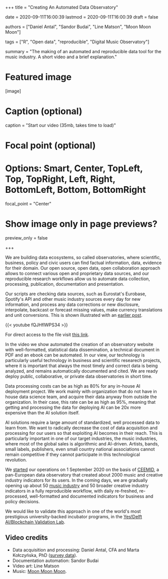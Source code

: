 +++
title = "Creating An Automated Data Observatory"

date = 2020-09-11T16:00:39
lastmod = 2020-09-11T16:00:39
draft = false

authors = ["Daniel Antal", "Sandor Budai", "Line Matson", "Moon Moon Moon"]

tags = ["R", "Open data", "reproducible", "Digital Music Observatory"]

summary = "The making of an automated and reproducible data tool for the music industry. A short video and a brief explanation."

# Featured image
[image]
  # Caption (optional)
  caption = "Start our video (35mb, takes time to load)"

  # Focal point (optional)
  # Options: Smart, Center, TopLeft, Top, TopRight, Left, Right, BottomLeft, Bottom, BottomRight
  focal_point = "Center"

  # Show image only in page previews?
  preview_only = false

+++

We are building data ecosystems, so called observatories, where scientific, business, policy and civic users can find factual information, data, evidence for their domain.  Our open source, open data, open collaboration approach allows to connect various open and proprietary data sources, and our reproducible research workflows allow us to automate data collection, processing, publication, documentation and presentation.

Our scripts are checking data sources, such as Eurostat's Eurobase, Spotify's API and other music industry sources every day for new information, and process any data corrections or new disclosure, interpolate, backcast or forecast missing values, make currency translations and unit conversions. This is shown illustrated with an [earlier post](https://dataobservatory.eu/post/2020-07-25-reproducible_ingestion/).

{{< youtube fQJHflWPS34 >}}

For direct access to the file visit [this link](https://dataobservatory.eu/video/making-of-dmo.mp4).

In the video we show automated the creation of an observatory website with well-formatted, statistical data dissemination, a technical document in PDF and an ebook can be automated.  In our view, our technology is particularly useful technology in business and scientific researech projects, where it is important that always the most timely and correct data is being analyzed, and remains automatically documented and cited. We are ready deploy public, collaborative, or private data observatories in short time.

Data processing costs can be as high as 80% for any in-house AI deployment project. We work mainly with organization that do not have in house data science team, and acquire their data anyway from outside the organization. In their case, this rate can be as high as 95%, meaning that getting and processing the data for deploying AI can be 20x more expensive than the AI solution itself. 

AI solutions require a large amount of standardized, well processed data to learn from.  We want to radically decrease the cost of data acquisition and processing for our users so that exploiting AI becomes in their reach. This is particularly important in one of our target industries, the music industries, where most of the global sales is algorithmic and AI-driven. Artists, bands, small labels, publishers, even small country national associations cannot remain competitive if they cannot participate in this technological revolution.

We [started](https://dataobservatory.eu/post/2020-08-24-start-up/) our operations on 1 September 2020 on the basis of [CEEMID](http://documentation.ceemid.eu/), a pan-European data observatory that created about 2000 music and creative industry indicators for its users. In the coming days, we are gradually opening up about 50 [music industry](https://music.dataobservatory.eu/) and 50 broader creative industry indicators in a fully reproducible workflow, with daily re-freshed, re-processed, well-formatted and documented indicators for business and policy decisions.

We would like to validate this approach in one of the world's most prestigious university-backed incubator programs, in the [Yes!Delft AI/Blockchain Validation Lab](https://www.yesdelft.com/yes-programs/ai-blockchain-validation-lab/). 

## Video credits

- Data acquisition and processing: Daniel Antal, CFA and Marta Kołczyńska, PhD ([survey data](https://music.dataobservatory.eu/economy.html#demand)). 
- Documentation automation: Sandor Budai
- Video art: Line Matson
- Music: [Moon Moon Moon](https://www.youtube.com/moonmoonmoon).




